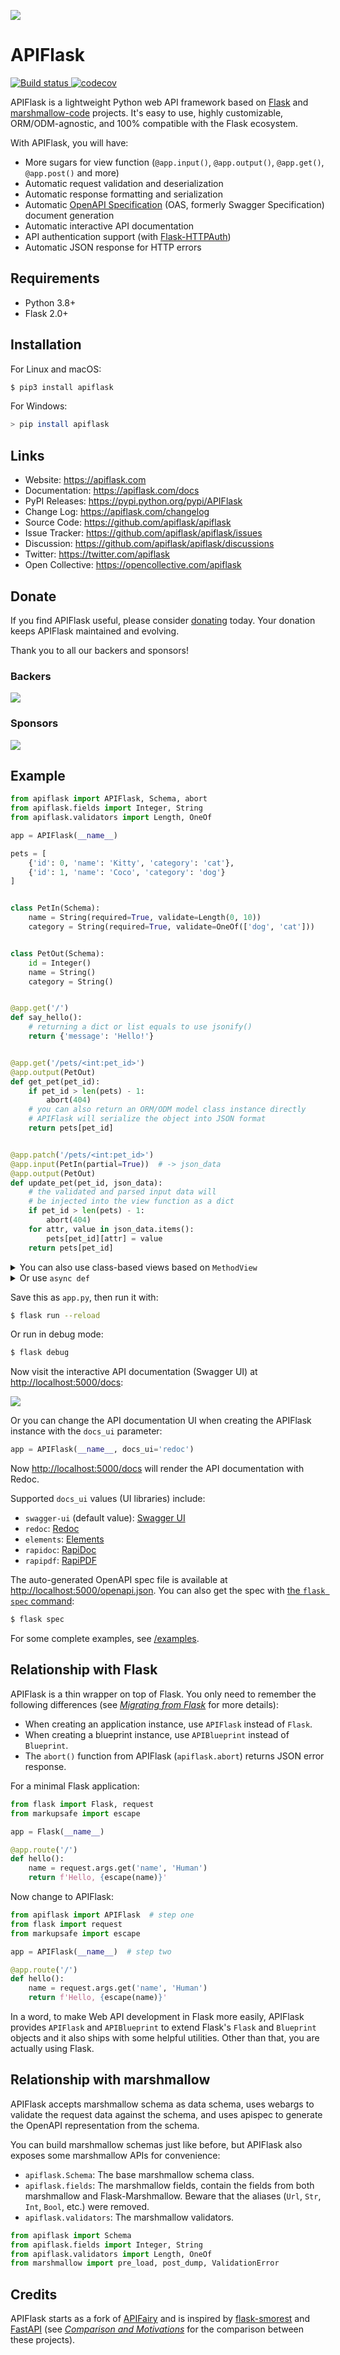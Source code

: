 ![](https://apiflask.com/_assets/apiflask-logo.png)


# APIFlask

[
![Build status](https://github.com/apiflask/apiflask/actions/workflows/tests.yml/badge.svg)
](https://github.com/apiflask/apiflask/actions) [
![codecov](https://codecov.io/gh/apiflask/apiflask/branch/main/graph/badge.svg?token=2CFPCZ1DMY)
](https://codecov.io/gh/apiflask/apiflask)

APIFlask is a lightweight Python web API framework based on [Flask](https://github.com/pallets/flask) and [marshmallow-code](https://github.com/marshmallow-code) projects. It's easy to use, highly customizable, ORM/ODM-agnostic, and 100% compatible with the Flask ecosystem.

With APIFlask, you will have:

- More sugars for view function (`@app.input()`, `@app.output()`, `@app.get()`, `@app.post()` and more)
- Automatic request validation and deserialization
- Automatic response formatting and serialization
- Automatic [OpenAPI Specification](https://github.com/OAI/OpenAPI-Specification) (OAS, formerly Swagger Specification) document generation
- Automatic interactive API documentation
- API authentication support (with [Flask-HTTPAuth](https://github.com/miguelgrinberg/flask-httpauth))
- Automatic JSON response for HTTP errors


## Requirements

- Python 3.8+
- Flask 2.0+


## Installation

For Linux and macOS:

```bash
$ pip3 install apiflask
```

For Windows:

```bash
> pip install apiflask
```


## Links

- Website: <https://apiflask.com>
- Documentation: <https://apiflask.com/docs>
- PyPI Releases: <https://pypi.python.org/pypi/APIFlask>
- Change Log: <https://apiflask.com/changelog>
- Source Code: <https://github.com/apiflask/apiflask>
- Issue Tracker: <https://github.com/apiflask/apiflask/issues>
- Discussion: <https://github.com/apiflask/apiflask/discussions>
- Twitter: <https://twitter.com/apiflask>
- Open Collective: <https://opencollective.com/apiflask>


## Donate

If you find APIFlask useful, please consider [donating](https://opencollective.com/apiflask) today. Your donation keeps APIFlask maintained and evolving.

Thank you to all our backers and sponsors!

### Backers

[
![](https://opencollective.com/apiflask/backers.svg?width=890)
](https://opencollective.com/apiflask)

### Sponsors

[
![](https://opencollective.com/apiflask/sponsors.svg?width=890)
](https://opencollective.com/apiflask)

## Example

```python
from apiflask import APIFlask, Schema, abort
from apiflask.fields import Integer, String
from apiflask.validators import Length, OneOf

app = APIFlask(__name__)

pets = [
    {'id': 0, 'name': 'Kitty', 'category': 'cat'},
    {'id': 1, 'name': 'Coco', 'category': 'dog'}
]


class PetIn(Schema):
    name = String(required=True, validate=Length(0, 10))
    category = String(required=True, validate=OneOf(['dog', 'cat']))


class PetOut(Schema):
    id = Integer()
    name = String()
    category = String()


@app.get('/')
def say_hello():
    # returning a dict or list equals to use jsonify()
    return {'message': 'Hello!'}


@app.get('/pets/<int:pet_id>')
@app.output(PetOut)
def get_pet(pet_id):
    if pet_id > len(pets) - 1:
        abort(404)
    # you can also return an ORM/ODM model class instance directly
    # APIFlask will serialize the object into JSON format
    return pets[pet_id]


@app.patch('/pets/<int:pet_id>')
@app.input(PetIn(partial=True))  # -> json_data
@app.output(PetOut)
def update_pet(pet_id, json_data):
    # the validated and parsed input data will
    # be injected into the view function as a dict
    if pet_id > len(pets) - 1:
        abort(404)
    for attr, value in json_data.items():
        pets[pet_id][attr] = value
    return pets[pet_id]
```

<details>
<summary>You can also use class-based views based on <code>MethodView</code></summary>

```python
from apiflask import APIFlask, Schema, abort
from apiflask.fields import Integer, String
from apiflask.validators import Length, OneOf
from flask.views import MethodView

app = APIFlask(__name__)

pets = [
    {'id': 0, 'name': 'Kitty', 'category': 'cat'},
    {'id': 1, 'name': 'Coco', 'category': 'dog'}
]


class PetIn(Schema):
    name = String(required=True, validate=Length(0, 10))
    category = String(required=True, validate=OneOf(['dog', 'cat']))


class PetOut(Schema):
    id = Integer()
    name = String()
    category = String()


class Hello(MethodView):

    # use HTTP method name as class method name
    def get(self):
        return {'message': 'Hello!'}


class Pet(MethodView):

    @app.output(PetOut)
    def get(self, pet_id):
        """Get a pet"""
        if pet_id > len(pets) - 1:
            abort(404)
        return pets[pet_id]

    @app.input(PetIn(partial=True))
    @app.output(PetOut)
    def patch(self, pet_id, json_data):
        """Update a pet"""
        if pet_id > len(pets) - 1:
            abort(404)
        for attr, value in json_data.items():
            pets[pet_id][attr] = value
        return pets[pet_id]


app.add_url_rule('/', view_func=Hello.as_view('hello'))
app.add_url_rule('/pets/<int:pet_id>', view_func=Pet.as_view('pet'))
```
</details>

<details>
<summary>Or use <code>async def</code></summary>

```bash
$ pip install -U "apiflask[async]"
```

```python
import asyncio

from apiflask import APIFlask

app = APIFlask(__name__)


@app.get('/')
async def say_hello():
    await asyncio.sleep(1)
    return {'message': 'Hello!'}
```

See <em><a href="https://flask.palletsprojects.com/async-await">Using async and await</a></em> for the details of the async support in Flask 2.0.

</details>

Save this as `app.py`, then run it with:

```bash
$ flask run --reload
```

Or run in debug mode:

```bash
$ flask debug
```

Now visit the interactive API documentation (Swagger UI) at <http://localhost:5000/docs>:


![](https://apiflask.com/_assets/swagger-ui.png)


Or you can change the API documentation UI when creating the APIFlask instance with the `docs_ui` parameter:

```py
app = APIFlask(__name__, docs_ui='redoc')
```

Now <http://localhost:5000/docs> will render the API documentation with Redoc.

Supported `docs_ui` values (UI libraries) include:

- `swagger-ui` (default value): [Swagger UI](https://github.com/swagger-api/swagger-ui)
- `redoc`: [Redoc](https://github.com/Redocly/redoc)
- `elements`: [Elements](https://github.com/stoplightio/elements)
- `rapidoc`: [RapiDoc](https://github.com/rapi-doc/RapiDoc)
- `rapipdf`: [RapiPDF](https://github.com/mrin9/RapiPdf)

The auto-generated OpenAPI spec file is available at <http://localhost:5000/openapi.json>. You can also get the spec with [the `flask spec` command](https://apiflask.com/openapi/#the-flask-spec-command):

```bash
$ flask spec
```

For some complete examples, see [/examples](https://github.com/apiflask/apiflask/tree/main/examples).


## Relationship with Flask

APIFlask is a thin wrapper on top of Flask. You only need to remember the following differences (see *[Migrating from Flask](https://apiflask.com/migrating)* for more details):

- When creating an application instance, use `APIFlask` instead of `Flask`.
- When creating a blueprint instance, use `APIBlueprint` instead of `Blueprint`.
- The `abort()` function from APIFlask (`apiflask.abort`) returns JSON error response.

For a minimal Flask application:

```python
from flask import Flask, request
from markupsafe import escape

app = Flask(__name__)

@app.route('/')
def hello():
    name = request.args.get('name', 'Human')
    return f'Hello, {escape(name)}'
```

Now change to APIFlask:

```python
from apiflask import APIFlask  # step one
from flask import request
from markupsafe import escape

app = APIFlask(__name__)  # step two

@app.route('/')
def hello():
    name = request.args.get('name', 'Human')
    return f'Hello, {escape(name)}'
```

In a word, to make Web API development in Flask more easily, APIFlask provides `APIFlask` and `APIBlueprint` to extend Flask's `Flask` and `Blueprint` objects and it also ships with some helpful utilities. Other than that, you are actually using Flask.


## Relationship with marshmallow

APIFlask accepts marshmallow schema as data schema, uses webargs to validate the request data against the schema, and uses apispec to generate the OpenAPI representation from the schema.

You can build marshmallow schemas just like before, but APIFlask also exposes some marshmallow APIs for convenience:

- `apiflask.Schema`: The base marshmallow schema class.
- `apiflask.fields`: The marshmallow fields, contain the fields from both marshmallow and Flask-Marshmallow. Beware that the aliases (`Url`, `Str`, `Int`, `Bool`, etc.) were removed.
- `apiflask.validators`: The marshmallow validators.

```python
from apiflask import Schema
from apiflask.fields import Integer, String
from apiflask.validators import Length, OneOf
from marshmallow import pre_load, post_dump, ValidationError
```

## Credits

APIFlask starts as a fork of [APIFairy](https://github.com/miguelgrinberg/APIFairy) and is inspired by [flask-smorest](https://github.com/marshmallow-code/flask-smorest) and [FastAPI](https://github.com/tiangolo/fastapi) (see *[Comparison and Motivations](https://apiflask.com/comparison)* for the comparison between these projects).